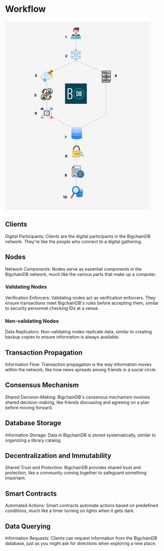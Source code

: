 # Workflow

![Alt text](./pictures/pic1.png)



## Clients

Digital Participants: Clients are the digital participants in the BigchainDB network. They're like the people who connect to a digital gathering.

## Nodes

Network Components: Nodes serve as essential components in the BigchainDB network, much like the various parts that make up a computer.

### Validating Nodes

Verification Enforcers: Validating nodes act as verification enforcers. They ensure transactions meet BigchainDB's rules before accepting them, similar to security personnel checking IDs at a venue.

### Non-validating Nodes

Data Replicators: Non-validating nodes replicate data, similar to creating backup copies to ensure information is always available.

## Transaction Propagation

Information Flow: Transaction propagation is the way information moves within the network, like how news spreads among friends in a social circle.

## Consensus Mechanism

Shared Decision-Making: BigchainDB's consensus mechanism involves shared decision-making, like friends discussing and agreeing on a plan before moving forward.

## Database Storage

Information Storage: Data in BigchainDB is stored systematically, similar to organizing a library catalog.

## Decentralization and Immutability

Shared Trust and Protection: BigchainDB provides shared trust and protection, like a community coming together to safeguard something important.

## Smart Contracts

Automated Actions: Smart contracts automate actions based on predefined conditions, much like a timer turning on lights when it gets dark.

## Data Querying

Information Requests: Clients can request information from the BigchainDB database, just as you might ask for directions when exploring a new place.